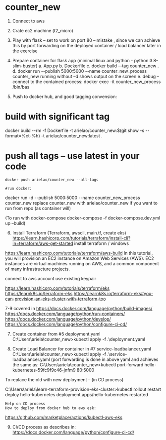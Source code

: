 # counter_new
1.	Connect to aws
2.	Crate ec2 machine (t2_micro)

3.	Play with flask – set to work on port 80 – mistake , since we can achieve this by port forwarding on the deployed container / load balancer later in the exercise

4.	Prepare container for flask app (minimal linux and python - python:3.8-slim-buster) 
a.	App.py
b.	Dockerfile
c.	docker build --tag counter_new .
d.	docker run  --publish 5000:5000 --name counter_new_process counter_new 
running without –d shows output on the screen
e.	debug – connect to the contained process:
docker exec -it counter_new_process /bin/bas

5.	Push to docker hub, and good tagging convension:

# build with significant tag
docker build --rm -f Dockerfile -t arielao/counter_new:$(git show -s --format=%ct-%h) -t arielao/counter_new:latest .

# push all tags – use latest in your code
   	docker push arielao/counter_new --all-tags

	#run docker:
docker run -d --publish 5000:5000 --name counter_new_process counter_new
replace counter_new with arielao/counter_new if you want to run from repo (as container will)

(To run with docker-compose
docker-compose -f docker-compose.dev.yml up –build)

6.	Install Terraform
(Terraform, awscli, main.tf, create eks)
https://learn.hashicorp.com/tutorials/terraform/install-cli?in=terraform/aws-get-started install terraform /
windows

https://learn.hashicorp.com/tutorials/terraform/aws-build
In this tutorial, you will provision an EC2 instance on Amazon Web Services (AWS). EC2 instances are virtual machines running on AWS, and a common component of many infrastructure projects.

connect to aws account
use existing keypair

https://learn.hashicorp.com/tutorials/terraform/eks
https://learnk8s.io/terraform-eks
https://learnk8s.io/terraform-eks#you-can-provision-an-eks-cluster-with-terraform-too

7-9 covered in
https://docs.docker.com/language/python/build-images/
https://docs.docker.com/language/python/run-containers/
https://docs.docker.com/language/python/develop/
https://docs.docker.com/language/python/configure-ci-cd/


7.	Create container from #5 deployment.yaml 
C:\Users\ariela\counter_new>kubectl apply -f .\deployment.yaml

8.	Create Load Balancer for container in #7 service-loadbalancer.yaml
C:\Users\ariela\counter_new>kubectl apply -f .\service-loadbalancer.yaml
(port forwarding is done in above yaml and achieves the same as:
C:\Users\ariela\counter_new>kubectl port-forward  hello-kubernetes-59fc9f9c46-jnfm9 80:5000

To replace the old with new deployment – (in CD process)

C:\Users\ariela\learn-terraform-provision-eks-cluster>kubectl rollout restart deploy hello-kubernetes
deployment.apps/hello-kubernetes restarted

	Help on CD process
	How to deploy from docker hub to aws esk:
https://github.com/marketplace/actions/kubectl-aws-eks

9.	CI/CD process as describes in:
https://docs.docker.com/language/python/configure-ci-cd/




